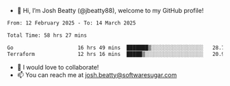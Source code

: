- 👋 Hi, I’m Josh Beatty (@jbeatty88), welcome to my GitHub profile!

<!--START_SECTION:waka-->

```txt
From: 12 February 2025 - To: 14 March 2025

Total Time: 58 hrs 27 mins

Go                     16 hrs 49 mins  ███████▒░░░░░░░░░░░░░░░░░   28.79 %
Terraform              12 hrs 16 mins  █████▒░░░░░░░░░░░░░░░░░░░   20.99 %
```

<!--END_SECTION:waka-->

- 💞️ I would love to collaborate!
- 📫 You can reach me at josh.beatty@softwaresugar.com

<!---
jbeatty88/jbeatty88 is a ✨ special ✨ repository because its `README.md` (this file) appears on your GitHub profile.
You can click the Preview link to take a look at your changes.
--->
